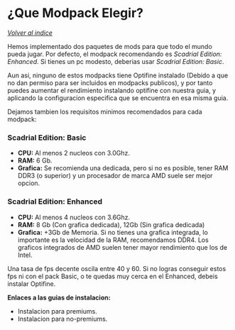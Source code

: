 # ¿Que Modpack Elegir?

[*Volver al indice*](https://github.com/rudahee/SE-Guides/blob/main/Indice.md)


Hemos implementado dos paquetes de mods para que todo el mundo pueda jugar. Por defecto, el modpack recomendando es *Scadrial Edition: Enhanced*. Si tienes un pc modesto, deberias usar *Scadrial Edition: Basic*. 

Aun asi, ninguno de estos modpacks tiene Optifine instalado (Debido a que no dan permiso para ser incluidos en modpacks publicos), y por tanto puedes aumentar el rendimiento instalando optifine con nuestra guia, y aplicando la configuracion especifica que se encuentra en esa misma guia.

Dejamos tambien los requisitos minimos recomendados para cada modpack:

### Scadrial Edition: Basic

* **CPU:** Al menos 2 nucleos con 3.0Ghz.
* **RAM:** 6 Gb.
* **Grafica:** Se recomienda una dedicada, pero si no es posible, tener RAM DDR3 (o superior) y un procesador de marca AMD suele ser mejor opcion.


### Scadrial Edition: Enhanced
* **CPU:** Al menos 4 nucleos con 3.6Ghz.
* **RAM:** 8 Gb (Con grafica dedicada), 12Gb (Sin grafica dedicada)
* **Grafica:** +3Gb de Memoria. Si no tienes una grafica integrada, lo importante es la velocidad de la RAM, recomendamos DDR4. Los graficos integrados de AMD suelen tener mayor rendimiento que los de Intel. 


Una tasa de fps decente oscila entre 40 y 60. Si no logras conseguir estos fps ni con el pack Basic, o te quedas muy cerca en el Enhanced, debeis instalar Optifine. 

**Enlaces a las guias de instalacion:**

- Instalacion para premiums.
- Instalacion para no-premiums.